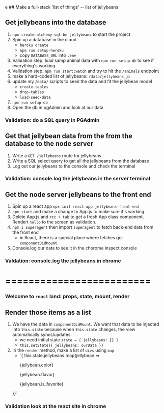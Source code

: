 e ## Make a full-stack 'list of things' -- list of jellybeans

## Get jellybeans into the database
1) `npx create-alchemy-sql-be jellybeans` to start the project 
1) Spin up a database in the cloud
    - `heroku create`
    - `npm run setup-heroku`
    - copy `DATABASE_URL` into `.env`
1) Validation step: load samp animal data with `npm run setup-db` to see if everything's working
1) Validation step: `npm run start:watch` and try to hit the `/animals` endpoint
1) make a hard-coded list of jellybeans: `/data/jellybeans.js`
1) update my `/data/` scripts to seed the data and fit the jellybean model
    - `create-tables`
    - `drop-tables`
    - `load-seed-data`
1) `npm run setup-db`
1) Open the db in pgAdmin and look at our data

### Validation: do a SQL query in PGAdmin

## Get that jellybean data from the from the database to the node server
1) Write a `GET /jellybeans` route for jellybeans.
1) Write a SQL select query to get all the jellybeans from the database
1) Log out our jellybeans to the console and check the terminal

### Validation: console.log the jellybeans in the server terminal

## Get the node server jellybeans to the front end
1) Spin up a react app `npx init react-app jellybeans-front-end`
1) `npm start` and make a change to App.js to make sure it's working
1) Delete App.js and `rcc + tab` to get a fresh App class component. Rendert `hello` to the screen as validation.
1) `npm i superagent` then import `superagent` to fetch back-end data from the front end
    - in React, there is a special place where fetches go: `componentDidMount`
1) Console.log our data to see it in the chorome inspect console

### Valdation: console.log the jellybeans in chrome


=========================
=========================

### Welcome to `react` land: props, state, mount, render

## Render those items as a list
1) We have the data in `componentDidMount`. We want that data to be injected into `this.state` because when `this.state` changes, the view automatically syncs/updates. 
    - we need initial state `state = { jellybeans: [] }`
    - `this.setState({ jellybeans: ourData })`
1) In the `render` method, make a list of `divs` using `map`
    - `{ this.state.jellybeans.map(jellybean => <div>
        <p>{jellybean.color}</p>
        <p>{jellybean.flavor}</p>
        <p>{jellybean.is_favorite}</p>
    </div>)}`

### Validation look at the react site  in chrome